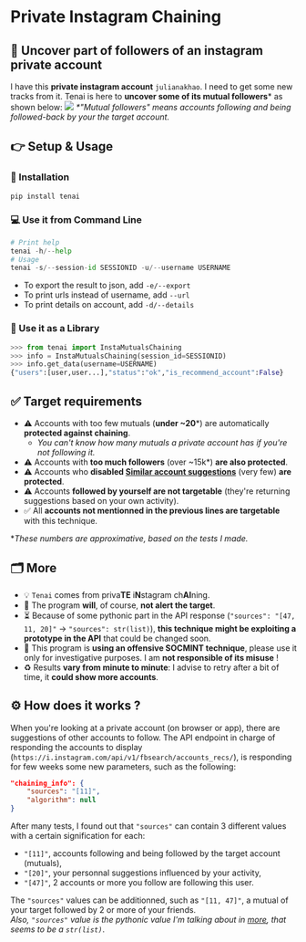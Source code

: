 # Private Instagram Chaining
## 🔮 Uncover part of followers of an instagram private account
I have this **private instagram account** `julianakhao`. I need to get some new tracks from it. Tenai is here to **uncover some of its mutual followers*** as shown below:
![](./illustration.png)
_*"Mutual followers" means accounts following and being followed-back by your the target account._
## 👉 Setup & Usage
### 📲 Installation
```python
pip install tenai
```
### 💻 Use it from Command Line
```python
# Print help
tenai -h/--help
# Usage
tenai -s/--session-id SESSIONID -u/--username USERNAME
```
- To export the result to json, add `-e/--export`
- To print urls instead of username, add `--url`
- To print details on account, add `-d/--details`
### 📇 Use it as a Library
```python
>>> from tenai import InstaMutualsChaining
>>> info = InstaMutualsChaining(session_id=SESSIONID)
>>> info.get_data(username=USERNAME)
{"users":[user,user...],"status":"ok","is_recommend_account":False}
```
## ✅ Target requirements
- ⚠️ Accounts with too few mutuals (**under ~20***) are automatically **protected against chaining**.
    - _You can't know how many mutuals a private account has if you're not following it._
- ⚠️ Accounts with **too much followers** (over ~15k*) **are also protected**.
- ⚠️ Accounts who **disabled [Similar account suggestions](https://help.instagram.com/530450580417848)** (very few) **are protected**.
- ⚠️ Accounts **followed by yourself are not targetable** (they're returning suggestions based on your own activity).
- ✅ All **accounts not mentionned in the previous lines are targetable** with this technique.

*_These numbers are approximative, based on the tests I made._
## 🗂 More
- 💡 `Tenai` comes from priva**TE** i**N**stagram ch**AI**ning.
- 🤫 The program **will**, of course, **not alert the target**.
- ⏳ Because of some pythonic part in the API response (`"sources": "[47, 11, 20]"` -> `"sources": str(list)`), **this technique might be exploiting a prototype in the API** that could be changed soon.
- 👀 This program is **using an offensive SOCMINT technique**, please use it only for investigative purposes. I am **not responsible of its misuse** !
- ♻️ Results **vary from minute to minute**: I advise to retry after a bit of time, it **could show more accounts**.
## ⚙️ How does it works ?
When you're looking at a private account (on browser or app), there are suggestions of other accounts to follow. The API endpoint in charge of responding the accounts to display (`https://i.instagram.com/api/v1/fbsearch/accounts_recs/`), is responding for few weeks some new parameters, such as the following:
```json
"chaining_info": {
    "sources": "[11]",
    "algorithm": null
}
```
After many tests, I found out that `"sources"` can contain 3 different values with a certain signification for each:
- `"[11]"`, accounts following and being followed by the target account (mutuals), 
- `"[20]"`, your personnal suggestions influenced by your activity, 
- `"[47]"`, 2 accounts or more you follow are following this user.

The `"sources"` values can be additionned, such as `"[11, 47]"`, a mutual of your target followed by 2 or more of your friends.\
_Also, `"sources"` value is the pythonic value I'm talking about in [more](https://github.com/novitae/Tenai#-more), that seems to be a `str(list)`_.
